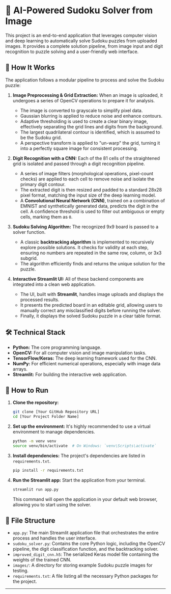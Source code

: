 # 🔢 AI-Powered Sudoku Solver from Image

This project is an end-to-end application that leverages computer vision and deep learning to automatically solve Sudoku puzzles from uploaded images. It provides a complete solution pipeline, from image input and digit recognition to puzzle solving and a user-friendly web interface.

## 🧠 How It Works

The application follows a modular pipeline to process and solve the Sudoku puzzle:

1.  **Image Preprocessing & Grid Extraction:** When an image is uploaded, it undergoes a series of OpenCV operations to prepare it for analysis.
    - The image is converted to grayscale to simplify pixel data.
    - Gaussian blurring is applied to reduce noise and enhance contours.
    - Adaptive thresholding is used to create a clear binary image, effectively separating the grid lines and digits from the background.
    - The largest quadrilateral contour is identified, which is assumed to be the Sudoku grid.
    - A perspective transform is applied to "un-warp" the grid, turning it into a perfectly square image for consistent processing.

2.  **Digit Recognition with a CNN:** Each of the 81 cells of the straightened grid is isolated and passed through a digit recognition pipeline.
    - A series of image filters (morphological operations, pixel-count checks) are applied to each cell to remove noise and isolate the primary digit contour.
    - The extracted digit is then resized and padded to a standard 28x28 pixel format, matching the input size of the deep learning model.
    - A **Convolutional Neural Network (CNN)**, trained on a combination of EMNIST and synthetically generated data, predicts the digit in the cell. A confidence threshold is used to filter out ambiguous or empty cells, marking them as `0`.

3.  **Sudoku Solving Algorithm:** The recognized 9x9 board is passed to a solver function.
    - A classic **backtracking algorithm** is implemented to recursively explore possible solutions. It checks for validity at each step, ensuring no numbers are repeated in the same row, column, or 3x3 subgrid.
    - The algorithm efficiently finds and returns the unique solution for the puzzle.

4.  **Interactive Streamlit UI:** All of these backend components are integrated into a clean web application.
    - The UI, built with **Streamlit**, handles image uploads and displays the processed results.
    - It presents the predicted board in an editable grid, allowing users to manually correct any misclassified digits before running the solver.
    - Finally, it displays the solved Sudoku puzzle in a clear table format.

## 🛠️ Technical Stack

- **Python:** The core programming language.
- **OpenCV:** For all computer vision and image manipulation tasks.
- **TensorFlow/Keras:** The deep learning framework used for the CNN.
- **NumPy:** For efficient numerical operations, especially with image data arrays.
- **Streamlit:** For building the interactive web application.

## 🚀 How to Run

1.  **Clone the repository:**
    ```bash
    git clone [Your GitHub Repository URL]
    cd [Your Project Folder Name]
    ```

2.  **Set up the environment:**
    It's highly recommended to use a virtual environment to manage dependencies.
    ```bash
    python -m venv venv
    source venv/bin/activate  # On Windows: `venv\Scripts\activate`
    ```

3.  **Install dependencies:**
    The project's dependencies are listed in `requirements.txt`.
    ```bash
    pip install -r requirements.txt
    ```

4.  **Run the Streamlit app:**
    Start the application from your terminal.
    ```bash
    streamlit run app.py
    ```
    This command will open the application in your default web browser, allowing you to start using the solver.

## 📁 File Structure

- `app.py`: The main Streamlit application file that orchestrates the entire process and handles the user interface.
- `sudoku_solver.py`: Contains the core Python logic, including the OpenCV pipeline, the digit classification function, and the backtracking solver.
- `improved_digit_cnn.h5`: The serialized Keras model file containing the weights of the trained CNN.
- `images/`: A directory for storing example Sudoku puzzle images for testing.
- `requirements.txt`: A file listing all the necessary Python packages for the project.

***
